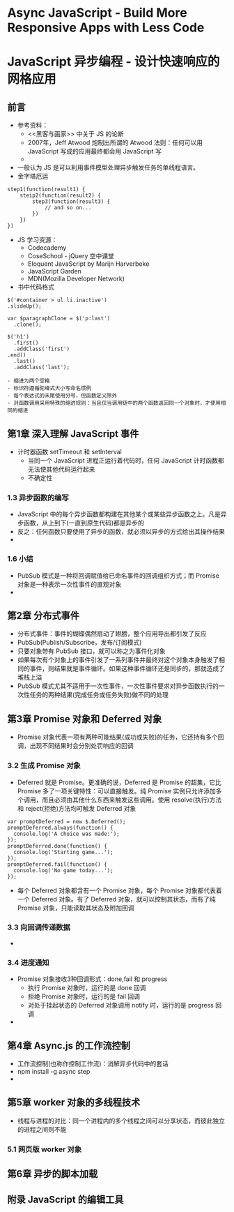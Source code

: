 Async JavaScript - Build More Responsive Apps with Less Code
=====
JavaScript 异步编程 - 设计快速响应的网格应用
=====

## 前言
* 参考资料：
    - <<黑客与画家>> 中关于 JS 的论断
    - 2007年，Jeff Atwood 炮制出所谓的 Atwood 法则：任何可以用 JavaScript 写成的应用最终都会用 JavaScript 写
    - 
* 一般认为 JS 是可以利用事件模型处理异步触发任务的单线程语言。
* 金字塔厄运
```JS
step1(function(result1) {
    steip2(function(result2) {
        step3(function(result3) {
            // and so on...
        })
    })
})
```

* JS 学习资源：
    - Codecademy
    - CoseSchool - jQuery 空中课堂
    - Eloquent JavaScript by Marijn Harverbeke
    - JavaScript Garden
    - MDN(Mozilla Developer Network)
* 书中代码格式
```
$('#container > ul li.inactive')
.slideUp();

var $paragraphClone = $('p:last')
  .clone();

$('h1')
  .first()
  .addClass('first')
.end()
  .last()
  .addClass('last');
```

    - 缩进为两个空格
    - 标识符遵循驼峰式大小写命名惯例
    - 每个表达式的末尾使用分号，但函数定义除外
    - 对函数调用采用特殊的缩进规则：当且仅当调用链中的两个函数返回同一个对象时，才使用相同的缩进


## 第1章 深入理解 JavaScript 事件
* 计时器函数 setTimeout 和 setInterval
    - 当同一个 JavaScript 进程正运行着代码时，任何 JavaScript 计时函数都无法使其他代码运行起来
    - 不确定性
### 1.3 异步函数的编写
* JavaScript 中的每个异步函数都构建在其他某个或某些异步函数之上。凡是异步函数，从上到下(一直到原生代码)都是异步的
* 反之：任何函数只要使用了异步的函数，就必须以异步的方式给出其操作结果
* 

### 1.6 小结
* PubSub 模式是一种将回调赋值给已命名事件的回调组织方式；而 Promise 对象是一种表示一次性事件的直观对象
* 

## 第2章 分布式事件
* 分布式事件：事件的蝴蝶偶然扇动了翅膀，整个应用导出都引发了反应
* PubSub(Publish/Subscribe，发布/订阅模式)
* 只要对象带有 PubSub 接口，就可以称之为事件化对象
* 如果每次有个对象上的事件引发了一系列事件并最终对这个对象本身触发了相同的事件，则结果就是事件循环。如果这种事件循环还是同步的，那就造成了堆栈上溢
* PubSub 模式尤其不适用于一次性事件，一次性事件要求对异步函数执行的一次性任务的两种结果(完成任务或任务失败)做不同的处理

## 第3章 Promise 对象和 Deferred 对象
* Promise 对象代表一项有两种可能结果(成功或失败)的任务，它还持有多个回调，出现不同结果时会分别处罚响应的回调

### 3.2 生成 Promise 对象
* Deferred 就是 Promise。更准确的说，Deferred 是 Promise 的超集，它比 Promise 多了一项关键特性：可以直接触发。纯 Promise 实例只允许添加多个调用，而且必须由其他什么东西来触发这些调用。使用 resolve(执行)方法和 reject(拒绝)方法均可触发 Deferred 对象
```
var promptDeferred = new $.Deferred();
promptDeferred.always(function() {
  console.log('A choice was made:');
});
promptDeferred.done(function() {
  console.log('Starting game...');
});
promptDeferred.fail(function() {
  console.log('No game today...');
});
```

* 每个 Deferred 对象都含有一个 Promise 对象，每个 Promise 对象都代表着一个 Deferred 对象。有了 Deferred 对象，就可以控制其状态，而有了纯 Promise 对象，只能读取其状态及附加回调

### 3.3 向回调传递数据
* 

### 3.4 进度通知
* Promise 对象接收3种回调形式：done,fail 和 progress
  - 执行 Promise 对象时，运行的是 done 回调
  - 拒绝 Promise 对象时，运行的是 fail 回调
  - 对处于挂起状态的 Deferred 对象调用 notify 时，运行的是 progress 回调
* 

## 第4章 Async.js 的工作流控制
* 工作流控制(也称作控制工作流)：消解异步代码中的套话
* npm install -g async step
* 

## 第5章 worker 对象的多线程技术
* 线程与进程的对比：同一个进程内的多个线程之间可以分享状态，而彼此独立的进程之间则不能

### 5.1 网页版 worker 对象


## 第6章 异步的脚本加载

## 附录 JavaScript 的编辑工具